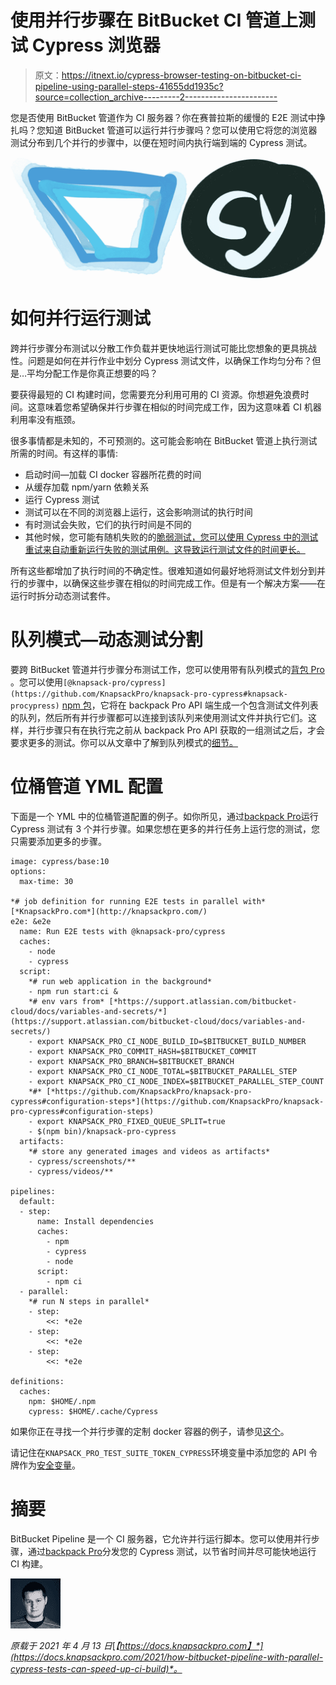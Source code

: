 # 使用并行步骤在 BitBucket CI 管道上测试 Cypress 浏览器

> 原文：<https://itnext.io/cypress-browser-testing-on-bitbucket-ci-pipeline-using-parallel-steps-41655dd1935c?source=collection_archive---------2----------------------->

您是否使用 BitBucket 管道作为 CI 服务器？你在赛普拉斯的缓慢的 E2E 测试中挣扎吗？您知道 BitBucket 管道可以运行并行步骤吗？您可以使用它将您的浏览器测试分布到几个并行的步骤中，以便在短时间内执行端到端的 Cypress 测试。

![](img/802d2d2b56a101598892a9807c40120d.png)

# 如何并行运行测试

跨并行步骤分布测试以分散工作负载并更快地运行测试可能比您想象的更具挑战性。问题是如何在并行作业中划分 Cypress 测试文件，以确保工作均匀分布？但是…平均分配工作是你真正想要的吗？

要获得最短的 CI 构建时间，您需要充分利用可用的 CI 资源。你想避免浪费时间。这意味着您希望确保并行步骤在相似的时间完成工作，因为这意味着 CI 机器利用率没有瓶颈。

很多事情都是未知的，不可预测的。这可能会影响在 BitBucket 管道上执行测试所需的时间。有这样的事情:

*   启动时间—加载 CI docker 容器所花费的时间
*   从缓存加载 npm/yarn 依赖关系
*   运行 Cypress 测试
*   测试可以在不同的浏览器上运行，这会影响测试的执行时间
*   有时测试会失败，它们的执行时间是不同的
*   其他时候，您可能有随机失败的的[脆弱测试，您可以使用 Cypress 中的测试重试来自动重新运行失败的测试用例。这导致运行测试文件的时间更长。](https://docs.knapsackpro.com/2021/fix-intermittently-failing-ci-builds-flaky-tests-rspec)

所有这些都增加了执行时间的不确定性。很难知道如何最好地将测试文件划分到并行的步骤中，以确保这些步骤在相似的时间完成工作。但是有一个解决方案——在运行时拆分动态测试套件。

# 队列模式—动态测试分割

要跨 BitBucket 管道并行步骤分布测试工作，您可以使用带有队列模式的[背包 Pro](https://knapsackpro.com/?utm_source=docs_knapsackpro&utm_medium=blog_post&utm_campaign=how-bitbucket-pipeline-with-parallel-cypress-tests-can-speed-up-ci-build) 。您可以使用`[@knapsack-pro/cypress](https://github.com/KnapsackPro/knapsack-pro-cypress#knapsack-procypress)` [npm 包](https://github.com/KnapsackPro/knapsack-pro-cypress#knapsack-procypress)，它将在 backpack Pro API 端生成一个包含测试文件列表的队列，然后所有并行步骤都可以连接到该队列来使用测试文件并执行它们。这样，并行步骤只有在执行完之前从 backpack Pro API 获取的一组测试之后，才会要求更多的测试。你可以从文章中了解到队列模式的[细节。](https://docs.knapsackpro.com/2020/how-to-speed-up-ruby-and-javascript-tests-with-ci-parallelisation)

# 位桶管道 YML 配置

下面是一个 YML 中的位桶管道配置的例子。如你所见，通过[backpack Pro](https://knapsackpro.com/?utm_source=medium&utm_medium=blog_post&utm_campaign=medium-how-bitbucket-pipeline-with-parallel-cypress-tests-can-speed-up-ci-build)运行 Cypress 测试有 3 个并行步骤。如果您想在更多的并行任务上运行您的测试，您只需要添加更多的步骤。

```
image: cypress/base:10
options:
  max-time: 30

*# job definition for running E2E tests in parallel with* [*KnapsackPro.com*](http://knapsackpro.com/)
e2e: &e2e
  name: Run E2E tests with @knapsack-pro/cypress
  caches:
    - node
    - cypress
  script:
    *# run web application in the background*
    - npm run start:ci &
    *# env vars from* [*https://support.atlassian.com/bitbucket-cloud/docs/variables-and-secrets/*](https://support.atlassian.com/bitbucket-cloud/docs/variables-and-secrets/)
    - export KNAPSACK_PRO_CI_NODE_BUILD_ID=$BITBUCKET_BUILD_NUMBER
    - export KNAPSACK_PRO_COMMIT_HASH=$BITBUCKET_COMMIT
    - export KNAPSACK_PRO_BRANCH=$BITBUCKET_BRANCH
    - export KNAPSACK_PRO_CI_NODE_TOTAL=$BITBUCKET_PARALLEL_STEP
    - export KNAPSACK_PRO_CI_NODE_INDEX=$BITBUCKET_PARALLEL_STEP_COUNT
    *#* [*https://github.com/KnapsackPro/knapsack-pro-cypress#configuration-steps*](https://github.com/KnapsackPro/knapsack-pro-cypress#configuration-steps)
    - export KNAPSACK_PRO_FIXED_QUEUE_SPLIT=true
    - $(npm bin)/knapsack-pro-cypress
  artifacts:
    *# store any generated images and videos as artifacts*
    - cypress/screenshots/**
    - cypress/videos/**

pipelines:
  default:
  - step:
      name: Install dependencies
      caches:
        - npm
        - cypress
        - node
      script:
        - npm ci
  - parallel:
    *# run N steps in parallel*
    - step:
        <<: *e2e
    - step:
        <<: *e2e
    - step:
        <<: *e2e

definitions:
  caches:
    npm: $HOME/.npm
    cypress: $HOME/.cache/Cypress
```

如果你正在寻找一个并行步骤的定制 docker 容器的例子，请参见[这个](https://gist.github.com/ArturT/90b7ec869e3827b580664beb086a8cd6)。

请记住在`KNAPSACK_PRO_TEST_SUITE_TOKEN_CYPRESS`环境变量中添加您的 API 令牌作为[安全变量](https://support.atlassian.com/bitbucket-cloud/docs/variables-and-secrets/)。

# 摘要

BitBucket Pipeline 是一个 CI 服务器，它允许并行运行脚本。您可以使用并行步骤，通过[backpack Pro](https://knapsackpro.com/?utm_source=medium&utm_medium=blog_post&utm_campaign=medium-how-bitbucket-pipeline-with-parallel-cypress-tests-can-speed-up-ci-build)分发您的 Cypress 测试，以节省时间并尽可能快地运行 CI 构建。

![](img/7fc9f0837af680ca0a9a92529b6fc620.png)

*原载于 2021 年 4 月 13 日*[*【https://docs.knapsackpro.com】*](https://docs.knapsackpro.com/2021/how-bitbucket-pipeline-with-parallel-cypress-tests-can-speed-up-ci-build)*。*